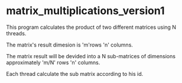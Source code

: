 # matrix_multiplications_version1
This program calculates the product of two different matrices using N threads.

The matrix's result dimesion is 'm'rows 'n' columns.

The matrix result will be devided into a N sub-matrices of dimensions approximately 'm/N' rows 'n' columns.

Each thread calculate the sub matrix according to his id.
